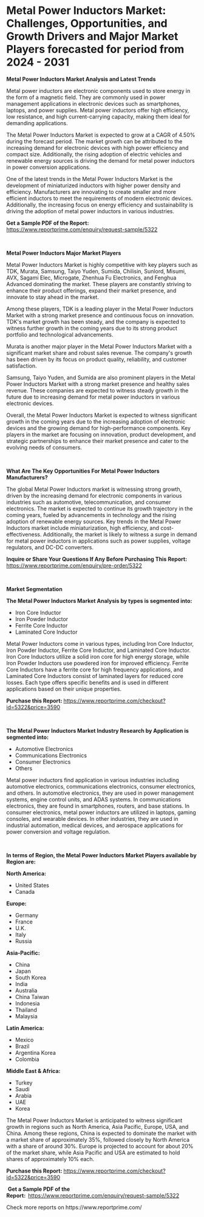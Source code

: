 <p><h1>Metal Power Inductors Market: Challenges, Opportunities, and Growth Drivers and Major Market Players forecasted for period from 2024 - 2031</h1></p><p><strong>Metal Power Inductors Market Analysis and Latest Trends</strong></p>
<p><p>Metal power inductors are electronic components used to store energy in the form of a magnetic field. They are commonly used in power management applications in electronic devices such as smartphones, laptops, and power supplies. Metal power inductors offer high efficiency, low resistance, and high current-carrying capacity, making them ideal for demanding applications.</p><p>The Metal Power Inductors Market is expected to grow at a CAGR of 4.50% during the forecast period. The market growth can be attributed to the increasing demand for electronic devices with high power efficiency and compact size. Additionally, the rising adoption of electric vehicles and renewable energy sources is driving the demand for metal power inductors in power conversion applications.</p><p>One of the latest trends in the Metal Power Inductors Market is the development of miniaturized inductors with higher power density and efficiency. Manufacturers are innovating to create smaller and more efficient inductors to meet the requirements of modern electronic devices. Additionally, the increasing focus on energy efficiency and sustainability is driving the adoption of metal power inductors in various industries.</p></p>
<p><strong>Get a Sample PDF of the Report:&nbsp;</strong> <a href="https://www.reportprime.com/enquiry/request-sample/5322">https://www.reportprime.com/enquiry/request-sample/5322</a></p>
<p>&nbsp;</p>
<p><strong>Metal Power Inductors Major Market Players</strong></p>
<p><p>Metal Power Inductors Market is highly competitive with key players such as TDK, Murata, Samsung, Taiyo Yuden, Sumida, Chilisin, Sunlord, Misumi, AVX, Sagami Elec, Microgate, Zhenhua Fu Electronics, and Fenghua Advanced dominating the market. These players are constantly striving to enhance their product offerings, expand their market presence, and innovate to stay ahead in the market.</p><p>Among these players, TDK is a leading player in the Metal Power Inductors Market with a strong market presence and continuous focus on innovation. TDK's market growth has been steady, and the company is expected to witness further growth in the coming years due to its strong product portfolio and technological advancements.</p><p>Murata is another major player in the Metal Power Inductors Market with a significant market share and robust sales revenue. The company's growth has been driven by its focus on product quality, reliability, and customer satisfaction.</p><p>Samsung, Taiyo Yuden, and Sumida are also prominent players in the Metal Power Inductors Market with a strong market presence and healthy sales revenue. These companies are expected to witness steady growth in the future due to increasing demand for metal power inductors in various electronic devices.</p><p>Overall, the Metal Power Inductors Market is expected to witness significant growth in the coming years due to the increasing adoption of electronic devices and the growing demand for high-performance components. Key players in the market are focusing on innovation, product development, and strategic partnerships to enhance their market presence and cater to the evolving needs of consumers.</p></p>
<p>&nbsp;</p>
<p><strong>What Are The Key Opportunities For Metal Power Inductors Manufacturers?</strong></p>
<p><p>The global Metal Power Inductors market is witnessing strong growth, driven by the increasing demand for electronic components in various industries such as automotive, telecommunication, and consumer electronics. The market is expected to continue its growth trajectory in the coming years, fueled by advancements in technology and the rising adoption of renewable energy sources. Key trends in the Metal Power Inductors market include miniaturization, high efficiency, and cost-effectiveness. Additionally, the market is likely to witness a surge in demand for metal power inductors in applications such as power supplies, voltage regulators, and DC-DC converters.</p></p>
<p><strong>Inquire or Share Your Questions If Any Before Purchasing This Report:</strong> <a href="https://www.reportprime.com/enquiry/pre-order/5322">https://www.reportprime.com/enquiry/pre-order/5322</a></p>
<p>&nbsp;</p>
<p><strong>Market Segmentation</strong></p>
<p><strong>The Metal Power Inductors Market Analysis by types is segmented into:</strong></p>
<p><ul><li>Iron Core Inductor</li><li>Iron Powder Inductor</li><li>Ferrite Core Inductor</li><li>Laminated Core Inductor</li></ul></p>
<p><p>Metal Power Inductors come in various types, including Iron Core Inductor, Iron Powder Inductor, Ferrite Core Inductor, and Laminated Core Inductor. Iron Core Inductors utilize a solid iron core for high energy storage, while Iron Powder Inductors use powdered iron for improved efficiency. Ferrite Core Inductors have a ferrite core for high frequency applications, and Laminated Core Inductors consist of laminated layers for reduced core losses. Each type offers specific benefits and is used in different applications based on their unique properties.</p></p>
<p><strong>Purchase this Report:&nbsp;</strong><a href="https://www.reportprime.com/checkout?id=5322&price=3590">https://www.reportprime.com/checkout?id=5322&price=3590</a></p>
<p>&nbsp;</p>
<p><strong>The Metal Power Inductors Market Industry Research by Application is segmented into:</strong></p>
<p><ul><li>Automotive Electronics</li><li>Communications Electronics</li><li>Consumer Electronics</li><li>Others</li></ul></p>
<p><p>Metal power inductors find application in various industries including automotive electronics, communications electronics, consumer electronics, and others. In automotive electronics, they are used in power management systems, engine control units, and ADAS systems. In communications electronics, they are found in smartphones, routers, and base stations. In consumer electronics, metal power inductors are utilized in laptops, gaming consoles, and wearable devices. In other industries, they are used in industrial automation, medical devices, and aerospace applications for power conversion and voltage regulation.</p></p>
<p>&nbsp;</p>
<p><strong>In terms of Region, the Metal Power Inductors Market Players available by Region are:</strong></p>
<p>
    <p> <strong> North America: </strong>
        <ul>
            <li>United States</li>
            <li>Canada</li>
        </ul>
        </p> 
    <p> <strong> Europe: </strong>
        <ul>
            <li>Germany</li>
            <li>France</li>
            <li>U.K.</li>
            <li>Italy</li>
            <li>Russia</li>
        </ul>
        </p> 
    <p> <strong> Asia-Pacific: </strong>
        <ul>
            <li>China</li>
            <li>Japan</li>
            <li>South Korea</li>
            <li>India</li>
            <li>Australia</li>
            <li>China Taiwan</li>
            <li>Indonesia</li>
            <li>Thailand</li>
            <li>Malaysia</li>
        </ul>
        </p> 
    <p> <strong> Latin America: </strong>
        <ul>
            <li>Mexico</li>
            <li>Brazil</li>
            <li>Argentina Korea</li>
            <li>Colombia</li>
        </ul>
        </p> 
    <p> <strong> Middle East & Africa: </strong>
        <ul>
            <li>Turkey</li>
            <li>Saudi</li>
            <li>Arabia</li>
            <li>UAE</li>
            <li>Korea</li>
        </ul>
    </p>
    </p>
<p><p>The Metal Power Inductors Market is anticipated to witness significant growth in regions such as North America, Asia Pacific, Europe, USA, and China. Among these regions, China is expected to dominate the market with a market share of approximately 35%, followed closely by North America with a share of around 30%. Europe is projected to account for about 20% of the market share, while Asia Pacific and USA are estimated to hold shares of approximately 10% each.</p></p>
<p><strong>Purchase this Report: </strong><a href="https://www.reportprime.com/checkout?id=5322&price=3590">https://www.reportprime.com/checkout?id=5322&price=3590</a></p>
<p>&nbsp;<strong>Get a Sample PDF of the Report:&nbsp;&nbsp;</strong><a href="https://www.reportprime.com/enquiry/request-sample/5322">https://www.reportprime.com/enquiry/request-sample/5322</a></p>
<p><strong></strong></p>
<p>Check more reports on https://www.reportprime.com/</p>